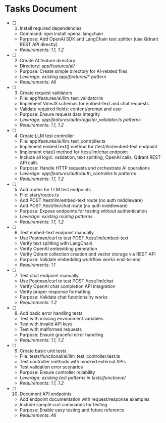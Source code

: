 # Tasks Document

- [ ] 1. Install required dependencies
  - Command: npm install openai langchain
  - Purpose: Add OpenAI SDK and LangChain text splitter (use Qdrant REST API directly)
  - _Requirements: 1.1, 1.2_

- [ ] 2. Create AI feature directory
  - Directory: app/features/ai/
  - Purpose: Create simple directory for AI-related files
  - _Leverage: existing app/features/* pattern_
  - _Requirements: All_

- [ ] 3. Create request validators
  - File: app/features/ai/llm_test_validator.ts
  - Implement VineJS schemas for embed-text and chat requests
  - Validate required fields: content/prompt and user
  - Purpose: Ensure request data integrity
  - _Leverage: app/features/auth/register_validator.ts patterns_
  - _Requirements: 1.1, 1.2_

- [ ] 4. Create LLM test controller
  - File: app/features/ai/llm_test_controller.ts
  - Implement embedText() method for /test/llm/embed-text endpoint
  - Implement chat() method for /test/llm/chat endpoint
  - Include all logic: validation, text splitting, OpenAI calls, Qdrant REST API calls
  - Purpose: Handle HTTP requests and orchestrate AI operations
  - _Leverage: app/features/auth/auth_controller.ts patterns_
  - _Requirements: 1.1, 1.2_

- [ ] 5. Add routes for LLM test endpoints
  - File: start/routes.ts
  - Add POST /test/llm/embed-text route (no auth middleware)
  - Add POST /test/llm/chat route (no auth middleware)
  - Purpose: Expose endpoints for testing without authentication
  - _Leverage: existing routing patterns_
  - _Requirements: 1.1, 1.2_

- [ ] 6. Test embed-text endpoint manually
  - Use Postman/curl to test POST /test/llm/embed-text
  - Verify text splitting with LangChain
  - Verify OpenAI embedding generation
  - Verify Qdrant collection creation and vector storage via REST API
  - Purpose: Validate embedding workflow works end-to-end
  - _Requirements: 1.1_

- [ ] 7. Test chat endpoint manually
  - Use Postman/curl to test POST /test/llm/chat
  - Verify OpenAI chat completion API integration
  - Verify proper response formatting
  - Purpose: Validate chat functionality works
  - _Requirements: 1.2_

- [ ] 8. Add basic error handling tests
  - Test with missing environment variables
  - Test with invalid API keys
  - Test with malformed requests
  - Purpose: Ensure graceful error handling
  - _Requirements: 1.1, 1.2_

- [ ] 9. Create basic unit tests
  - File: tests/functional/ai/llm_test_controller.test.ts
  - Test controller methods with mocked external APIs
  - Test validation error scenarios
  - Purpose: Ensure controller reliability
  - _Leverage: existing test patterns in tests/functional/_
  - _Requirements: 1.1, 1.2_

- [ ] 10. Document API endpoints
  - Add endpoint documentation with request/response examples
  - Include sample curl commands for testing
  - Purpose: Enable easy testing and future reference
  - _Requirements: All_